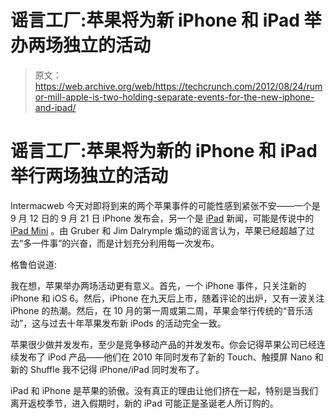 # 谣言工厂:苹果将为新 iPhone 和 iPad 举办两场独立的活动

> 原文：<https://web.archive.org/web/https://techcrunch.com/2012/08/24/rumor-mill-apple-is-two-holding-separate-events-for-the-new-iphone-and-ipad/>

# 谣言工厂:苹果将为新的 iPhone 和 iPad 举行两场独立的活动

Intermacweb 今天对即将到来的两个苹果事件的可能性感到紧张不安——一个是 9 月 12 日的 9 月 21 日 iPhone 发布会，另一个是 [iPad](https://web.archive.org/web/20221207202138/https://beta.techcrunch.com/tag/ipad) 新闻，可能是传说中的 [iPad Mini](https://web.archive.org/web/20221207202138/https://beta.techcrunch.com/tag/iPad-mini) 。由 Gruber 和 Jim Dalrymple 煽动的谣言认为，苹果已经超越了过去“多一件事”的兴奋，而是计划充分利用每一次发布。

格鲁伯说道:

我在想，苹果举办两场活动更有意义。首先，一个 iPhone 事件，只关注新的 iPhone 和 iOS 6。然后，iPhone 在九天后上市，随着评论的出炉，又有一波关注 iPhone 的热潮。然后，在 10 月的第一周或第二周，苹果会举行传统的“音乐活动”，这与过去十年苹果发布新 iPods 的活动完全一致。

苹果很少做并发发布，至少是竞争移动产品的并发发布。你会记得苹果公司已经连续发布了 iPod 产品——他们在 2010 年同时发布了新的 Touch、触摸屏 Nano 和新的 Shuffle 我不记得 iPhone/iPad 同时发布了。

iPad 和 iPhone 是苹果的骄傲。没有真正的理由让他们挤在一起，特别是当我们离开返校季节，进入假期时，新的 iPad 可能正是圣诞老人所订购的。